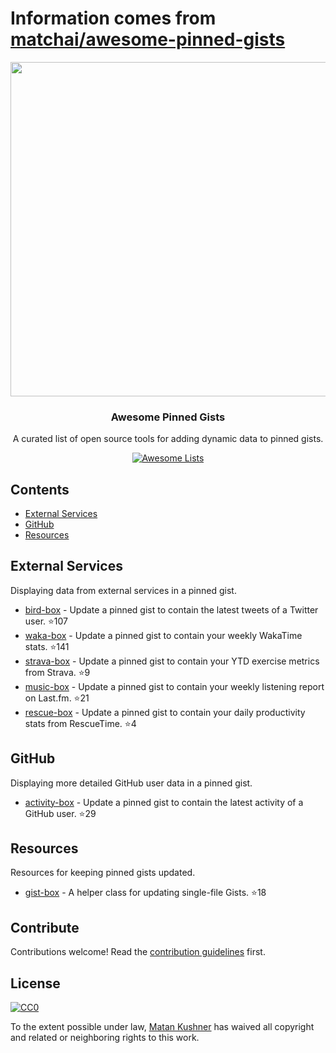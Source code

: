 # Information comes from [matchai/awesome-pinned-gists](https://github.com/matchai/awesome-pinned-gists)
<p align="center">
  <img src="https://user-images.githubusercontent.com/4658208/57482610-14f64480-7273-11e9-862e-80d9fe332311.png" width="535">
  <h3 align="center">Awesome Pinned Gists</h3>
  <p align="center">A curated list of open source tools for adding dynamic data to pinned gists.<p>
  <p align="center">
    <a href="https://awesome.re"><img src="https://awesome.re/badge.svg" alt="Awesome Lists"></a>
  </p>
</p>

## Contents

- [External Services](#external-services)
- [GitHub](#github)
- [Resources](#resources)

## External Services

Displaying data from external services in a pinned gist.

- [bird-box](https://github.com/matchai/bird-box) - Update a pinned gist to contain the latest tweets of a Twitter user. :star:107
- [waka-box](https://github.com/matchai/waka-box) - Update a pinned gist to contain your weekly WakaTime stats. :star:141
- [strava-box](https://github.com/JohnPhamous/strava-box) - Update a pinned gist to contain your YTD exercise metrics from Strava. :star:9
- [music-box](https://github.com/jacc/music-box) - Update a pinned gist to contain your weekly listening report on Last.fm. :star:21
- [rescue-box](https://github.com/joshghent/rescue-box) - Update a pinned gist to contain your daily productivity stats from RescueTime. :star:4

## GitHub

Displaying more detailed GitHub user data in a pinned gist.

- [activity-box](https://github.com/JasonEtco/activity-box) - Update a pinned gist to contain the latest activity of a GitHub user. :star:29

## Resources

Resources for keeping pinned gists updated.

- [gist-box](https://github.com/JasonEtco/gist-box) - A helper class for updating single-file Gists. :star:18

## Contribute

Contributions welcome! Read the [contribution guidelines](contributing.md) first.

## License

[![CC0](http://mirrors.creativecommons.org/presskit/buttons/88x31/svg/cc-zero.svg)](http://creativecommons.org/publicdomain/zero/1.0)

To the extent possible under law, [Matan Kushner](https://github.com/matchai) has waived all copyright and
related or neighboring rights to this work.

